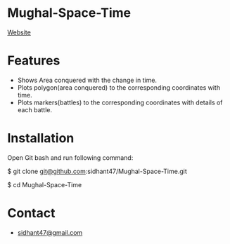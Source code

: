 # Mughal-Space-Time

[Website](https://mughal-spacetime.herokuapp.com/home.html)

Features
========
* Shows Area conquered with the change in time.
* Plots polygon(area conquered) to the corresponding coordinates with time.
* Plots markers(battles) to the corresponding coordinates with details of each battle.

Installation
============

Open Git bash and run following command:

$ git clone git@github.com:sidhant47/Mughal-Space-Time.git

$ cd Mughal-Space-Time


Contact
=======

* sidhant47@gmail.com
